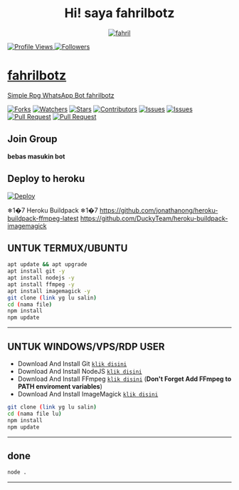 <h1 align="center">Hi! saya fahrilbotz</h1>

<p align="center">
  <a href="https://ibb.co/QQX130c"><img src="http://readme-typing-svg.herokuapp.com?color=1C71FA&center=true&vCenter=true&multiline=false&lines=saya+fahril+dari+Indonesia.;saya+gakpapa:)" alt="fahril">
</p>

<p align="left">
  <img src="https://komarev.com/ghpvc/?username=MichaelAgam&color=blue&style=flat-square&label=Profile+Views" alt="Profile Views" /> <img src="https://img.shields.io/github/followers/MichaelAgam23?label=fahrilbotz" style=" float:left, margin-right:10px" alt="Followers" />
</p>


# fahrilbotz
Simple Rpg WhatsApp Bot fahrilbotz

<a href="https://github.com/Dawnfrosty/Mike-bot/network/members"><img title="Forks" src="https://img.shields.io/github/forks/Dawnfrosty/Mike-bot?label=Forks&color=blue&style=flat-square"></a>
<a href="https://github.com/Dawnfrosty/Mike-bot/watchers"><img title="Watchers" src="https://img.shields.io/github/watchers/Dawnfrosty/Mike-bot?label=Watchers&color=green&style=flat-square"></a>
<a href="https://github.com/Dawnfrosty/Mike-bot/stargazers"><img title="Stars" src="https://img.shields.io/github/stars/Dawnfrosty/Mike-bot?label=Stars&color=yellow&style=flat-square"></a>
<a href="https://github.com/Dawnfrosty/Mike-bot/graphs/contributors"><img title="Contributors" src="https://img.shields.io/github/contributors/Dawnfrosty/Mike-bot?label=Contributors&color=blue&style=flat-square"></a>
<a href="https://github.com/Dawnfrosty/Mike-bot/issues"><img title="Issues" src="https://img.shields.io/github/issues/Dawnfrosty/Mike-bot?label=Issues&color=success&style=flat-square"></a>
<a href="https://github.com/Dawnfrosty/Mike-bot/issues?q=is%3Aissue+is%3Aclosed"><img title="Issues" src="https://img.shields.io/github/issues-closed/Dawnfrosty/Mike-bot?label=Issues&color=red&style=flat-square"></a>
<a href="https://github.com/Dawnfrosty/Mike-bot/pulls"><img title="Pull Request" src="https://img.shields.io/github/issues-pr/Dawnfrosty/Mike-bot?label=PullRequest&color=success&style=flat-square"></a>
<a href="https://github.com/Dawnfrosty/Mike-bot/pulls?q=is%3Apr+is%3Aclosed"><img title="Pull Request" src="https://img.shields.io/github/issues-pr-closed/Dawnfrosty/Mike-bot?label=PullRequest&color=red&style=flat-square"></a>

## Join Group
[Grup WhatsApp]: https://chat.whatsapp.com/KewYr1eHLkyHFrwOZ8wafN
**bebas masukin bot**

## Deploy to heroku

[![Deploy](https://www.herokucdn.com/deploy/button.svg)](https://heroku.com/deploy?template=https://github.com/Dawnfrosty/Mike-bot)

❄1�7 Heroku Buildpack ❄1�7
https://github.com/jonathanong/heroku-buildpack-ffmpeg-latest
https://github.com/DuckyTeam/heroku-buildpack-imagemagick

## UNTUK TERMUX/UBUNTU

```bash
apt update && apt upgrade
apt install git -y
apt install nodejs -y
apt install ffmpeg -y
apt install imagemagick -y
git clone (link yg lu salin) 
cd (nama file) 
npm install
npm update
```
---------

## UNTUK WINDOWS/VPS/RDP USER

* Download And Install Git [`klik disini`](https://git-scm.com/downloads)
* Download And Install NodeJS [`klik disini`](https://nodejs.org/en/download)
* Download And Install FFmpeg [`klik disini`](https://ffmpeg.org/download.html) (**Don't Forget Add FFmpeg to PATH enviroment variables**)
* Download And Install ImageMagick [`klik disini`](https://imagemagick.org/script/download.php)

```bash
git clone (link yg lu salin) 
cd (nama file lu) 
npm install
npm update
```

---------

## done

```bash
node .
```

---------
